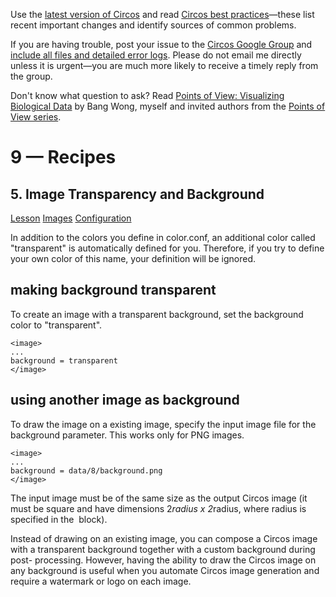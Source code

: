 Use the [latest version of Circos](/software/download/circos/) and read
[Circos best
practices](/documentation/tutorials/reference/best_practices/)—these list
recent important changes and identify sources of common problems.

If you are having trouble, post your issue to the [Circos Google
Group](https://groups.google.com/group/circos-data-visualization) and [include
all files and detailed error logs](/support/support/). Please do not email me
directly unless it is urgent—you are much more likely to receive a timely
reply from the group.

Don't know what question to ask? Read [Points of View: Visualizing Biological
Data](https://www.nature.com/nmeth/journal/v9/n12/full/nmeth.2258.html) by
Bang Wong, myself and invited authors from the [Points of View
series](https://mk.bcgsc.ca/pointsofview).

# 9 — Recipes

## 5\. Image Transparency and Background

[Lesson](/documentation/tutorials/recipes/transparency_background/lesson)
[Images](/documentation/tutorials/recipes/transparency_background/images)
[Configuration](/documentation/tutorials/recipes/transparency_background/configuration)

In addition to the colors you define in color.conf, an additional color called
"transparent" is automatically defined for you. Therefore, if you try to
define your own color of this name, your definition will be ignored.

## making background transparent

To create an image with a transparent background, set the background color to
"transparent".

    
    
    <image>
    ...
    background = transparent
    </image>
    

## using another image as background

To draw the image on a existing image, specify the input image file for the
background parameter. This works only for PNG images.

    
    
    <image>
    ...
    background = data/8/background.png
    </image>
    

The input image must be of the same size as the output Circos image (it must
be square and have dimensions 2*radius x 2*radius, where radius is specified
in the <image> block).

Instead of drawing on an existing image, you can compose a Circos image with a
transparent background together with a custom background during post-
processing. However, having the ability to draw the Circos image on any
background is useful when you automate Circos image generation and require a
watermark or logo on each image.

